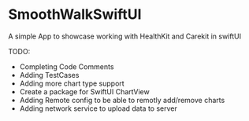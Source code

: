 # SmoothWalkSwiftUI
A simple App to showcase working with HealthKit and Carekit in swiftUI


TODO:
- Completing Code Comments
- Adding TestCases
- Adding more chart type support 
- Create a package for SwiftUI ChartView
- Adding Remote config to be able to remotly add/remove charts 
- Adding network service to upload data to server 
